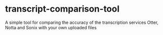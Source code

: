 # transcript-comparison-tool
A simple tool for comparing the accuracy of the transcription services Otter, Notta and Sonix with your own uploaded files
